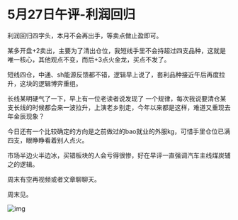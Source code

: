 # 5月27日午评-利润回归

利润回归四字头，本月不会再出手，等卖点做止盈即可。

某多开盘+2卖出，主要为了清出仓位，我短线手里不会持超过四支品种，这就是唯一核心，其他观点不变，而后+3点火金龙，买点不发了。

短线四仓，中通、sh能源反馈都不错，逻辑早上说了，套利品种接近午后再度拉升，这块的逻辑博弈重组。

长线某明硬气了一下，早上有一位老读者说发现了 一个规律，每次我说要清仓某支长线的时候都会来一波拉升，上演老乡别走，今年以来都是这样，难道又重现去年金辰现象？

今日还有一个比较确定的方向是之前做过的bao就业的外服kg，可惜手里仓位已满四支，眼睁睁看着别人点火。

市场半边火半边冰，买错板块的人会亏得很惨，好在早评一直强调汽车主线煤炭辅之的逻辑。

周末有空再视频或者文章聊聊天。

周末见。

![img](https://mmbiz.qpic.cn/mmbiz_png/02vVCEibFUoE1qogZ0myOoa5d0yc1miamosnABKDspoS1bqVIEicribTkjo7ibgW7ciagXKxsvG21UvMz3BT1DviaJXZw/640?wx_fmt=png&wxfrom=5&wx_lazy=1&wx_co=1)